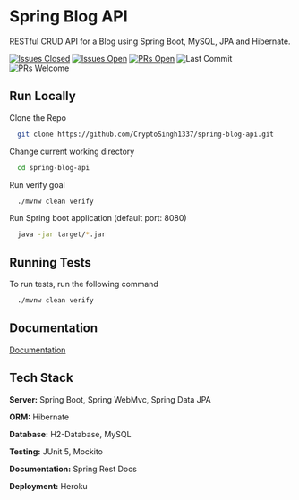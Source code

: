 # Spring Blog API

RESTful CRUD API for a Blog using Spring Boot, MySQL, JPA and Hibernate.

[![Issues Closed](https://img.shields.io/github/issues-closed/CryptoSingh1337/spring-blog-api?color=red)](https://github.com/CryptoSingh1337/spring-blog-api/issues?q=is%3Aissue+is%3Aclosed)
[![Issues Open](https://img.shields.io/github/issues/CryptoSingh1337/spring-blog-api?color=green)](https://github.com/CryptoSingh1337/spring-blog-api/issues)
[![PRs Open](https://img.shields.io/github/issues-pr/CryptoSingh1337/spring-blog-api)](https://github.com/CryptoSingh1337/spring-blog-api/pulls)
![Last Commit](https://img.shields.io/github/last-commit/CryptoSingh1337/spring-blog-api?color=informational)
![PRs Welcome](https://img.shields.io/badge/prs-welcome-ff69b4)

## Run Locally

Clone the Repo

```bash
  git clone https://github.com/CryptoSingh1337/spring-blog-api.git
```

Change current working directory

```bash
  cd spring-blog-api
```

Run verify goal

```bash
  ./mvnw clean verify
```

Run Spring boot application (default port: 8080)

```bash
  java -jar target/*.jar
```

## Running Tests

To run tests, run the following command

```bash
  ./mvnw clean verify
```

## Documentation

[Documentation](https://cryptosingh1337.github.io/spring-blog-api)

## Tech Stack

**Server:** Spring Boot, Spring WebMvc, Spring Data JPA

**ORM:** Hibernate

**Database:** H2-Database, MySQL

**Testing:** JUnit 5, Mockito

**Documentation:** Spring Rest Docs

**Deployment:** Heroku